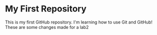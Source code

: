 # My First Repository
This is my first GitHub repository. I'm learning how to use Git and GitHub!
These are some changes made for a lab2
